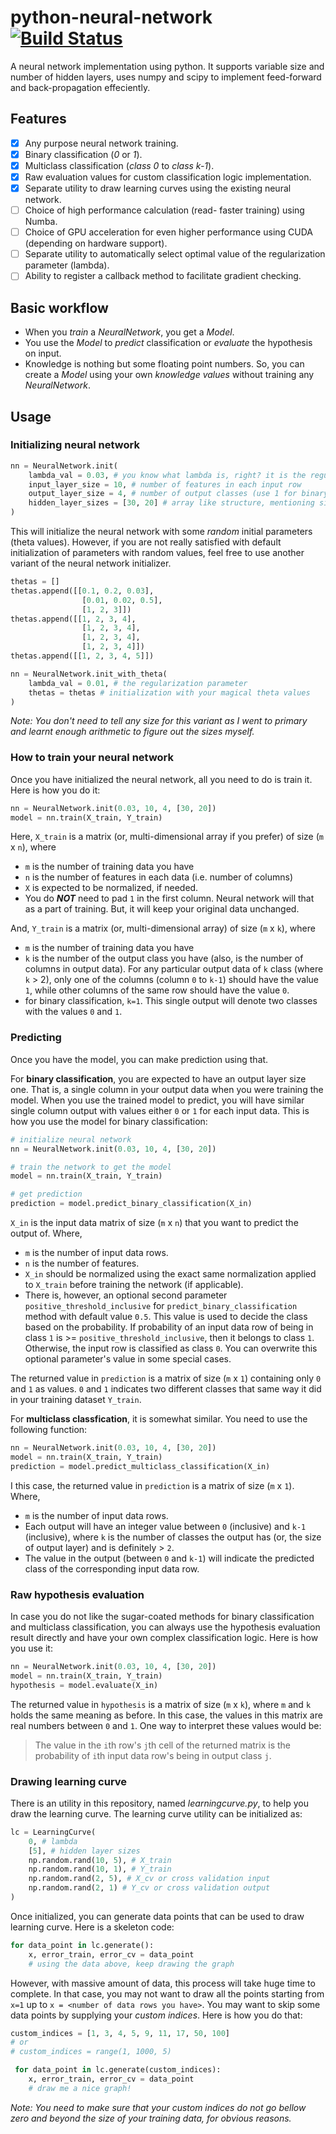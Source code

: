 # python-neural-network [![Build Status](https://travis-ci.org/zpbappi/python-neural-network.svg?branch=master)](https://travis-ci.org/zpbappi/python-neural-network)
A neural network implementation using python.
It supports variable size and number of hidden layers,
uses numpy and scipy to implement feed-forward and back-propagation effeciently.

## Features

- [x] Any purpose neural network training.
- [x] Binary classification (_0_ or _1_).
- [x] Multiclass classification (_class 0_ to _class k-1_).
- [x] Raw evaluation values for custom classification logic implementation.
- [x] Separate utility to draw learning curves using the existing neural network.
- [ ] Choice of high performance calculation (read- faster training) using Numba.
- [ ] Choice of GPU acceleration for even higher performance using CUDA (depending on hardware support).
- [ ] Separate utility to automatically select optimal value of the regularization
parameter (lambda).
- [ ] Ability to register a callback method to facilitate gradient checking.

## Basic workflow

- When you _train_ a _NeuralNetwork_, you get a _Model_.
- You use the _Model_ to _predict_ classification or _evaluate_ the hypothesis on input.
- Knowledge is nothing but some floating point numbers.
So, you can create a _Model_ using your own _knowledge values_ without training
any _NeuralNetwork_.

## Usage

### Initializing neural network
```python
nn = NeuralNetwork.init(
    lambda_val = 0.03, # you know what lambda is, right? it is the regularization parameter
    input_layer_size = 10, # number of features in each input row
    output_layer_size = 4, # number of output classes (use 1 for binary)
    hidden_layer_sizes = [30, 20] # array like structure, mentioning size of hidden layers
)
```

This will initialize the neural network with some _random_ initial parameters (theta values).
However, if you are not really satisfied with default initialization of parameters with random
values, feel free to use another variant of the neural network initializer.

```python
thetas = []
thetas.append([[0.1, 0.2, 0.03],
                [0.01, 0.02, 0.5],
                [1, 2, 3]])
thetas.append([[1, 2, 3, 4],
                [1, 2, 3, 4],
                [1, 2, 3, 4],
                [1, 2, 3, 4]])
thetas.append([[1, 2, 3, 4, 5]])

nn = NeuralNetwork.init_with_theta(
    lambda_val = 0.01, # the regularization parameter
    thetas = thetas # initialization with your magical theta values
)
```

_Note: You don't need to tell any size for this variant as I went to primary and learnt
enough arithmetic to figure out the sizes myself._


### How to train your neural network

Once you have initialized the neural network, all you need to do is train it.
Here is how you do it:
```python
nn = NeuralNetwork.init(0.03, 10, 4, [30, 20])
model = nn.train(X_train, Y_train)
```

Here, `X_train` is a matrix (or, multi-dimensional array if you prefer) of size (`m` x `n`), where

- `m` is the number of training data you have
- `n` is the number of features in each data (i.e. number of columns)
- `X` is expected to be normalized, if needed.
- You do ___NOT___ need to pad `1` in the first column. Neural network will that as a part
of training. But, it will keep your original data unchanged.

And, `Y_train` is a matrix (or, multi-dimensional array) of size (`m` x `k`), where

- `m` is the number of training data you have
- `k` is the number of the output class you have (also, is the number of columns in output data).
For any particular output data of `k` class (where `k` > 2), only one of the columns
(column `0` to `k-1`) should have the value `1`, while other columns of the same row
should have the value `0`.
- for binary classification, `k=1`. This single output will denote two classes with the values `0` and `1`.

### Predicting

Once you have the model, you can make prediction using that.

For __binary classification__, you are expected to have an output layer size one. That is,
a single column in your output data when you were training the model. When you use the trained
model to predict, you will have similar single column output with values either `0` or `1`
for each input data. This is how you use the model for binary classification:

```python
# initialize neural network
nn = NeuralNetwork.init(0.03, 10, 4, [30, 20])

# train the network to get the model
model = nn.train(X_train, Y_train)

# get prediction
prediction = model.predict_binary_classification(X_in)
```
`X_in` is the input data matrix of size (`m` x `n`) that you want to predict the output of. Where,

- `m` is the number of input data rows.
- `n` is the number of features.
- `X_in` should be normalized using the exact same normalization applied to `X_train`
before training the network (if applicable).
- There is, however, an optional second parameter `positive_threshold_inclusive` for `predict_binary_classification` method
with default value `0.5`. This value is used to decide the class based on the probability.
If probability of an input data row of being in class `1` is >= `positive_threshold_inclusive`,
then it belongs to class `1`. Otherwise, the input row is classified as class `0`. You can overwrite
this optional parameter's value in some special cases.

The returned value in `prediction` is a matrix of size (`m` x `1`) containing only `0` and `1` as values.
`0` and `1` indicates two different classes that same way it did in your training dataset `Y_train`.

For __multiclass classfication__, it is somewhat similar. You need to use the following function:
```python
nn = NeuralNetwork.init(0.03, 10, 4, [30, 20])
model = nn.train(X_train, Y_train)
prediction = model.predict_multiclass_classification(X_in)
```

I this case, the returned value in `prediction` is a matrix of size (`m` x `1`). Where,

- `m` is the number of input data rows.
- Each output will have an integer value between `0` (inclusive) and `k-1` (inclusive), where
`k` is the number of classes the output has (or, the size of output layer) and is definitely > `2`.
- The value in the output (between `0` and `k-1`) will indicate the predicted class of
the corresponding input data row.


### Raw hypothesis evaluation

In case you do not like the sugar-coated methods for binary classification and multiclass
classification, you can always use the hypothesis evaluation result directly and have your
own complex classification logic. Here is how you use it:

```python
nn = NeuralNetwork.init(0.03, 10, 4, [30, 20])
model = nn.train(X_train, Y_train)
hypothesis = model.evaluate(X_in)
```

The returned value in `hypothesis` is a matrix of size (`m` x `k`), where `m` and `k` holds
the same meaning as before. In this case, the values in this matrix are real numbers between
`0` and `1`. One way to interpret these values would be:
> The value in the `i`th row's `j`th cell of the returned matrix
is the probability of `i`th input data row's being in output class `j`.

### Drawing learning curve

There is an utility in this repository, named _learningcurve.py_, to help you draw the learning curve.
The learning curve utility can be initialized as:

```python
lc = LearningCurve(
    0, # lambda
    [5], # hidden layer sizes
    np.random.rand(10, 5), # X_train
    np.random.rand(10, 1), # Y_train
    np.random.rand(2, 5), # X_cv or cross validation input
    np.random.rand(2, 1) # Y_cv or cross validation output
)
```

Once initialized, you can generate data points that can be used to draw learning curve.
Here is a skeleton code:
```python
for data_point in lc.generate():
    x, error_train, error_cv = data_point
    # using the data above, keep drawing the graph
```

However, with massive amount of data, this process will take huge time to complete.
In that case, you may not want to draw all the points starting from `x=1` up to
`x = <number of data rows you have>`. You may want to skip some data points
by supplying your _custom indices_. Here is how you do that:
```python
custom_indices = [1, 3, 4, 5, 9, 11, 17, 50, 100]
# or
# custom_indices = range(1, 1000, 5)

 for data_point in lc.generate(custom_indices):
    x, error_train, error_cv = data_point
    # draw me a nice graph!
```
_Note: You need to make sure that your custom indices do not go bellow zero and beyond
the size of your training data, for obvious reasons._
